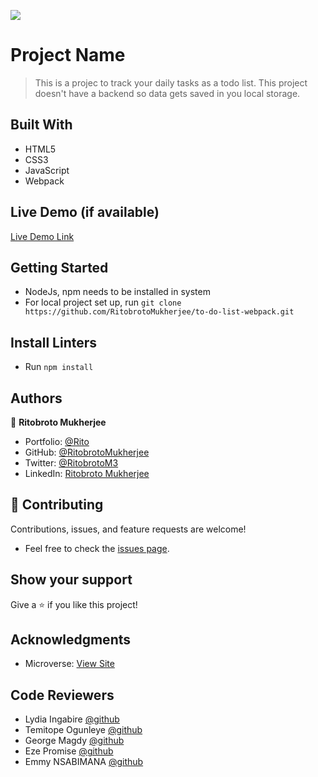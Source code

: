 ![](https://img.shields.io/badge/Microverse-blueviolet)

# Project Name

> This is a projec to track your daily tasks as a todo list. This project doesn't have a backend so data gets saved in you local storage.


## Built With

- HTML5
- CSS3
- JavaScript
- Webpack

## Live Demo (if available)

[Live Demo Link](https://ritobrotomukherjee.github.io/to-do-list-webpack/dist/)


## Getting Started

- NodeJs, npm needs to be installed in system
- For local project set up, run ``` git clone https://github.com/RitobrotoMukherjee/to-do-list-webpack.git ```

## Install Linters

- Run ``` npm install ```

## Authors

👤 **Ritobroto Mukherjee**

- Portfolio: [@Rito](https://ritobrotomukherjee.github.io/Work-Portfolio/)
- GitHub: [@RitobrotoMukherjee](https://github.com/RitobrotoMukherjee)
- Twitter: [@RitobrotoM3](https://twitter.com/RitobrotoM3)
- LinkedIn: [Ritobroto Mukherjee](https://www.linkedin.com/in/ritobroto-mukherjee-519148ba/)


## 🤝 Contributing

Contributions, issues, and feature requests are welcome!

- Feel free to check the [issues page](../../issues/).

## Show your support

Give a ⭐️ if you like this project!

## Acknowledgments

- Microverse: [View Site](https://www.microverse.org/)

## Code Reviewers
- Lydia Ingabire [@github](https://github.com/DeliceLydia)
- Temitope Ogunleye [@github](https://github.com/topeogunleye)
- George Magdy [@github](https://github.com/gemmen29)
- Eze Promise [@github](https://github.com/codepantha)
- Emmy NSABIMANA [@github](https://github.com/Emmyn5600)